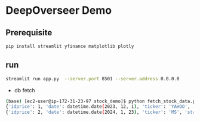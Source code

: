 # DeepOverseer Demo

## Prerequisite
```bash
pip install streamlit yfinance matplotlib plotly

```

## run
```bash
streamlit run app.py  --server.port 8501 --server.address 0.0.0.0
```

* db fetch
```bash
(base) [ec2-user@ip-172-31-23-97 stock_demo]$ python fetch_stock_data.py 
{'idprice': 1, 'date': datetime.date(2023, 12, 1), 'ticker': 'YAHOO', 'start_price': 10.0, 'end_price': 20.0}
{'idprice': 2, 'date': datetime.date(2024, 1, 23), 'ticker': 'MS', 'start_price': 40.0, 'end_price': 50.0}
```

